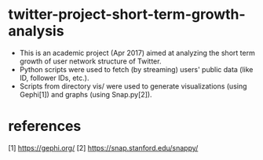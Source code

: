 # twitter-project-short-term-growth-analysis
* This is an academic project (Apr 2017) aimed at analyzing the short term growth of user network structure of Twitter. 
* Python scripts were used to fetch (by streaming) users' public data (like ID, follower IDs, etc.). 
* Scripts from directory vis/ were used to generate visualizations (using Gephi[1]) and graphs (using Snap.py[2]).

# references
[1] https://gephi.org/ 
[2] https://snap.stanford.edu/snappy/
